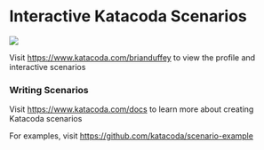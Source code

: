 # Interactive Katacoda Scenarios

[![](http://shields.katacoda.com/katacoda/brianduffey/count.svg)](https://www.katacoda.com/brianduffey "Get your profile on Katacoda.com")

Visit https://www.katacoda.com/brianduffey to view the profile and interactive scenarios

### Writing Scenarios
Visit https://www.katacoda.com/docs to learn more about creating Katacoda scenarios

For examples, visit https://github.com/katacoda/scenario-example
